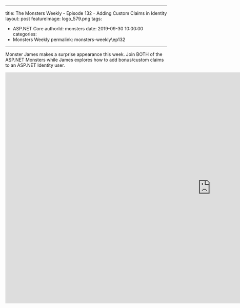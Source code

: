 
---
title: The Monsters Weekly - Episode 132 -  Adding Custom Claims in Identity
layout: post
featureImage: logo_579.png
tags: 
  - ASP.NET Core
authorId: monsters
date: 2019-09-30 10:00:00
categories:
  - Monsters Weekly
permalink: monsters-weekly\ep132
---

Monster James makes a surprise appearance this week. Join BOTH of the ASP.NET Monsters while James explores how to add bonus/custom claims to an ASP.NET Identity user.

<!--more-->
<iframe width="1280" height="720" src="https://www.youtube.com/embed/ae3gevt-Im8" frameborder="0" allow="accelerometer; autoplay; encrypted-media; gyroscope; picture-in-picture" allowfullscreen></iframe>
